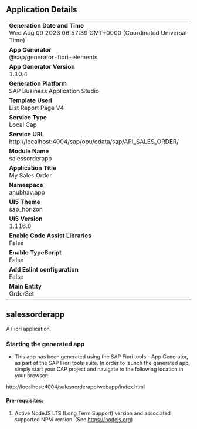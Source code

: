 ## Application Details
|               |
| ------------- |
|**Generation Date and Time**<br>Wed Aug 09 2023 06:57:39 GMT+0000 (Coordinated Universal Time)|
|**App Generator**<br>@sap/generator-fiori-elements|
|**App Generator Version**<br>1.10.4|
|**Generation Platform**<br>SAP Business Application Studio|
|**Template Used**<br>List Report Page V4|
|**Service Type**<br>Local Cap|
|**Service URL**<br>http://localhost:4004/sap/opu/odata/sap/API_SALES_ORDER/
|**Module Name**<br>salessorderapp|
|**Application Title**<br>My Sales Order|
|**Namespace**<br>anubhav.app|
|**UI5 Theme**<br>sap_horizon|
|**UI5 Version**<br>1.116.0|
|**Enable Code Assist Libraries**<br>False|
|**Enable TypeScript**<br>False|
|**Add Eslint configuration**<br>False|
|**Main Entity**<br>OrderSet|

## salessorderapp

A Fiori application.

### Starting the generated app

-   This app has been generated using the SAP Fiori tools - App Generator, as part of the SAP Fiori tools suite.  In order to launch the generated app, simply start your CAP project and navigate to the following location in your browser:

http://localhost:4004/salessorderapp/webapp/index.html

#### Pre-requisites:

1. Active NodeJS LTS (Long Term Support) version and associated supported NPM version.  (See https://nodejs.org)


